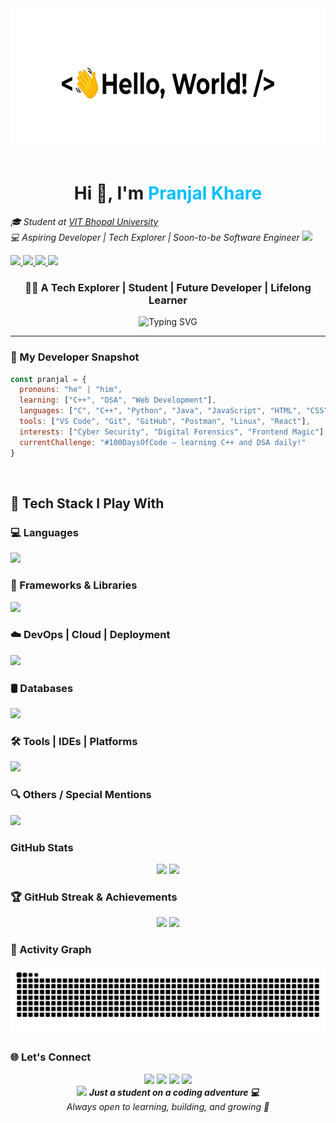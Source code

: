 <div align="center">
  <img src="https://raw.githubusercontent.com/pranjalkhare2004/pranjalkhare2004/main/hello-white.gif" alt="Hello Pranjal" style="max-width:100%; background-color: white;" height="220"/>
</div>


<br>

<!-- Intro Section -->
<h1 align="center">Hi 👋, I'm <span style="color:#00bfff">Pranjal Khare</span></h1>
<p>
  <em>🎓 Student at <a href="https://vitbhopal.ac.in/">VIT Bhopal University</a> 
  <br>
  💻 Aspiring Developer | Tech Explorer | Soon-to-be Software Engineer 
  <img src="https://media.giphy.com/media/hvRJCLFzcasrR4ia7z/giphy.gif" width="30">
  </em>
</p>

<p align="left">
  <a href="https://www.linkedin.com/in/pranjalkhare16" target="_blank">
    <img src="https://img.shields.io/badge/-LinkedIn-blue?style=flat-square&logo=Linkedin&logoColor=white" />
  </a>
  <a href="mailto:pranjalkhare2004@gmail.com">
    <img src="https://img.shields.io/badge/-Gmail-red?style=flat-square&logo=Gmail&logoColor=white" />
  </a>
  <a href="https://github.com/pranjalkhare2004">
    <img src="https://img.shields.io/github/followers/your-github-username?label=Follow&style=social" />
  </a>
  <a href="https://your-portfolio-link.com">
    <img src="https://img.shields.io/badge/-Portfolio-24292e?style=flat-square&logo=GitHub&logoColor=white" />
  </a>
</p>

<h3 align="center">👨‍🎓 A Tech Explorer | Student | Future Developer | Lifelong Learner</h3>

<div align="center">
  <img src="https://readme-typing-svg.demolab.com?font=Fira+Code&weight=500&pause=1000&color=00bfff&center=true&vCenter=true&width=435&lines=Exploring+Code+Every+Day;Learning+New+Tech+One+Step+at+a+Time;Future+Software+Developer;Eager+to+Build+%26+Create;Let's+Grow+Together" alt="Typing SVG" />
</div>

---

<!-- Snapshot Section -->
### 🧠 My Developer Snapshot
```javascript
const pranjal = {
  pronouns: "he" | "him",
  learning: ["C++", "DSA", "Web Development"],
  languages: ["C", "C++", "Python", "Java", "JavaScript", "HTML", "CSS"],
  tools: ["VS Code", "Git", "GitHub", "Postman", "Linux", "React"],
  interests: ["Cyber Security", "Digital Forensics", "Frontend Magic"],
  currentChallenge: "#100DaysOfCode — learning C++ and DSA daily!"
}
```
<br clear="both">
<h2>🚀 Tech Stack I Play With</h2>

<!-- 💻 Programming Languages -->
<h3>💻 Languages</h3>
<p align="left">
  <img src="https://skillicons.dev/icons?i=cpp,java,python,go,js,ts,html,css,matlab,latex" height="40" />
</p>

<!-- 🔧 Frameworks & Libraries -->
<h3>🧩 Frameworks & Libraries</h3>
<p align="left">
  <img src="https://skillicons.dev/icons?i=react,nextjs,nestjs,tailwind,redux,bootstrap,threejs" height="40" />
</p>

<!-- ☁️ DevOps, Cloud & Deployment -->
<h3>☁️ DevOps | Cloud | Deployment</h3>
<p align="left">
  <img src="https://skillicons.dev/icons?i=aws,gcp,docker,kubernetes,nginx,netlify,vercel" height="40" />
</p>

<!-- 🛢️ Databases -->
<h3>🛢️ Databases</h3>
<p align="left">
  <img src="https://skillicons.dev/icons?i=mysql,postgres,mongodb,dynamodb,redis" height="40" />
</p>

<!-- 🧠 Tools & IDEs -->
<h3>🛠️ Tools | IDEs | Platforms</h3>
<p align="left">
  <img src="https://skillicons.dev/icons?i=vscode,postman,figma,git,github,stackoverflow,linux,terminal" height="40" />
</p>

<!-- 🔍 Others -->
<h3>🔍 Others / Special Mentions</h3>
<p align="left">
  <img src="https://skillicons.dev/icons?i=firebase,graphql,supabase,prisma,jest" height="40" />
</p>



### GitHub Stats
<div align="center">
  <img src="https://github-readme-stats.vercel.app/api?username=pranjalkhare2004&show_icons=true&theme=codeSTACKr&border_radius=10&hide_border=false" height="180"/>
  <img src="https://github-readme-stats.vercel.app/api/top-langs/?username=pranjalkhare2004&layout=compact&theme=codeSTACKr&hide_border=false&card_width=320" height="180"/>
</div>


### 🏆 GitHub Streak & Achievements
<div align="center">
  <img src="https://streak-stats.demolab.com?user=pranjalkhare2004&theme=codeSTACKr&hide_border=false" height="150"/>
  <img src="https://github-profile-trophy.vercel.app/?username=pranjalkhare2004&theme=algolia&row=1&margin-w=15&no-bg=true&no-frame=true" height="150"/>
</div>


### 🐍 Activity Graph
<img src="https://raw.githubusercontent.com/pranjalkhare2004/pranjalkhare2004/output/snake.svg" alt="Snake Animation" />

### 🌐 Let's Connect
<div align="center">
  <a href="https://www.linkedin.com/in/pranjalkhare16/" target="_blank"><img src="https://skillicons.dev/icons?i=linkedin" height="40"/></a>
  <a href="https://x.com/pranjal1604" target="_blank"><img src="https://skillicons.dev/icons?i=twitter" height="40"/></a>
  <a href="mailto:pranjalkhare2004@gmail.com"><img src="https://skillicons.dev/icons?i=gmail" height="40"/></a>
  <a href="https://discord.com/users/pranjal16204" target="_blank"><img src="https://skillicons.dev/icons?i=discord" height="40"/></a>
</div>


<div align="center">
  <img src="https://media.giphy.com/media/LnQjpWaON8nhr21vNW/giphy.gif" width="60"/>
  <em><b>Just a student on a coding adventure 💻</b><br>Always open to learning, building, and growing 🚀</em>
</div>





